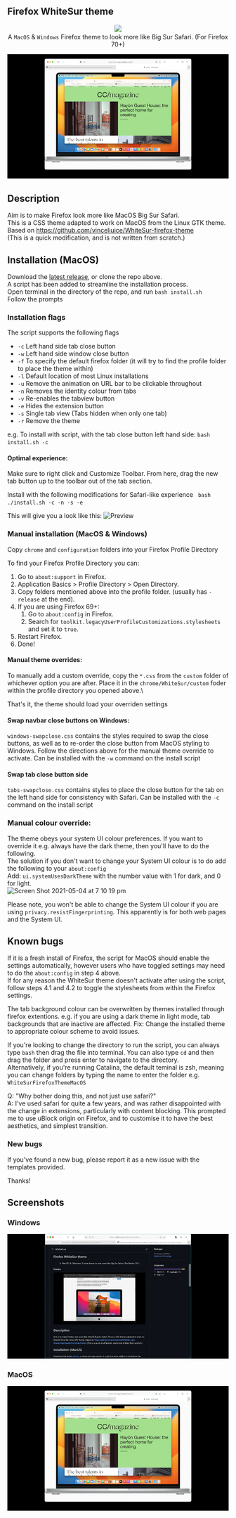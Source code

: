 ## Firefox WhiteSur theme
<p align="center">
<img width="120" src="https://github.com/a1ex-ak/WhiteSur-MacOS-Firefox-ESR-Theme/blob/main/githubpreview/safarifirefox.png?raw=true">
	<br>
A <code>MacOS</code> & <code>Windows</code> Firefox theme to look more like Big Sur Safari. (For Firefox 70+)</p>

![Preview](githubpreview/whitesur.gif?raw=true)

## Description

Aim is to make Firefox look more like MacOS Big Sur Safari.\
This is a CSS theme adapted to work on MacOS from the Linux GTK theme.\
Based on https://github.com/vinceliuice/WhiteSur-firefox-theme \
(This is a quick modification, and is not written from scratch.)

## Installation (MacOS)

Download the [latest release](https://github.com/a1ex-ak/WhiteSur-MacOS-Firefox-ESR-Theme/releases/), or clone the repo above.\
A script has been added to streamline the installation process.\
Open terminal in the directory of the repo, and run `bash install.sh`\
Follow the prompts

### Installation flags

The script supports the following flags
- `-c` Left hand side tab close button
- `-w` Left hand side window close button
- `-f` To specify the default firefox folder (it will try to find the profile folder to place the theme within)
- `-l` Default location of most Linux installations
- `-u` Remove the animation on URL bar to be clickable throughout
- `-n` Removes the identity colour from tabs
- `-v` Re-enables the tabview button
- `-e` Hides the extension button
- `-s` Single tab view (Tabs hidden when only one tab)
- `-r` Remove the theme

e.g. To install with script, with the tab close button left hand side: `bash install.sh -c` 

#### Optimal experience:
Make sure to right click and Customize Toolbar. From here, drag the new tab button up to the toolbar out of the tab section.

Install with the following modifications for Safari-like experience
` bash ./install.sh -c -n -s -e`

This will give you a look like this:
![Preview](https://user-images.githubusercontent.com/6800453/214499429-36413e29-0167-400c-969f-46d2d7082559.png)

### Manual installation (MacOS & Windows)

Copy `chrome` and `configuration` folders into your Firefox Profile Directory

To find your Firefox Profile Directory you can:

1. Go to `about:support` in Firefox.
2. Application Basics > Profile Directory > Open Directory.
3. Copy folders mentioned above into the profile folder. (usually has `-release` at the end).
4. If you are using Firefox 69+:
	1. Go to `about:config` in Firefox.
	2. Search for `toolkit.legacyUserProfileCustomizations.stylesheets` and set it to `true`.
5. Restart Firefox.
6. Done!

#### Manual theme overrides:
To manually add a custom override, copy the `*.css` from the `custom` folder of whichever option you are after. Place it in the `chrome/WhiteSur/custom` foder within the profile directory you opened above.\

That's it, the theme should load your overriden settings

#### Swap navbar close buttons on Windows:
`windows-swapclose.css` contains the styles required to swap the close buttons, as well as to re-order the close button from MacOS styling to Windows.
Follow the directions above for the manual theme override to activate.
Can be installed with the `-w` command on the install script
#### Swap tab close button side
`tabs-swapclose.css` contains styles to place the close button for the tab on the left hand side for consistency with Safari. Can be installed with the `-c` command on the install script

### Manual colour override:

The theme obeys your system UI colour preferences. If you want to override it e.g. always have the dark theme, then you'll have to do the following.\
The solution if you don't want to change your System UI colour is to do add the following to your `about:config`\
Add: `ui.systemUsesDarkTheme` with the number value with 1 for dark, and 0 for light.\
![Screen Shot 2021-05-04 at 7 10 19 pm](https://user-images.githubusercontent.com/6800453/116982626-60317980-ad0c-11eb-96aa-0879b05c98fc.png)

Please note, you won't be able to change the System UI colour if you are using `privacy.resistFingerprinting`. This apparently is for both web pages and the System UI.

## Known bugs

If it is a fresh install of Firefox, the script for MacOS should enable the settings automatically, however users who have toggled settings may need to do the `about:config` in step 4 above.\
If for any reason the WhiteSur theme doesn't activate after using the script, follow steps 4.1 and 4.2 to toggle the stylesheets from within the Firefox settings.

The tab background colour can be overwritten by themes installed through firefox extentions.
e.g. if you are using a dark theme in light mode, tab backgrounds that are inactive are affected.
Fix: Change the installed theme to appropriate colour scheme to avoid issues.

If you're looking to change the directory to run the script, you can always type `bash` then drag the file into terminal. You can also type `cd` and then drag the folder and press enter to navigate to the directory.\
Alternatively, if you're running Catalina, the default teminal is zsh, meaning you can change folders by typing the name to enter the folder e.g. `WhiteSurFirefoxThemeMacOS`


Q: "Why bother doing this, and not just use safari?" \
A: I've used safari for quite a few years, and was rather disappointed with the change in extensions, particularly with content blocking. This prompted me to use uBlock origin on Firefox, and to customise it to have the best aesthetics, and simplest transition.

### New bugs

If you've found a new bug, please report it as a new issue with the templates provided.

Thanks!

## Screenshots

### Windows
![Preview](githubpreview/whitesurwindows.gif?raw=true)


### MacOS
![Preview](githubpreview/whitesur.gif?raw=true)

